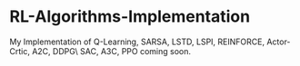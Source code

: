 # RL-Algorithms-Implementation
My Implementation of Q-Learning, SARSA, LSTD, LSPI, REINFORCE, Actor-Crtic, A2C, DDPG\\
SAC, A3C, PPO coming soon.
